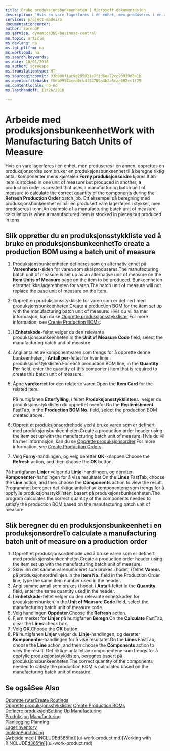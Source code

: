 ```yaml
---
title: Bruke produksjonsbunkeenheten | Microsoft-dokumentasjon
description: "Hvis en vare lagerføres i én enhet, men produseres i en annen, må produksjonsordren bruke en produksjonsbunkeenhet til å beregne riktig antall komponenter. Ett eksempel på beregning med produksjonsbunkeenhet er når en produsert vare lagerføres i stykker, men produseres i tonn."
services: project-madeira
documentationcenter: 
author: SorenGP
ms.service: dynamics365-business-central
ms.topic: article
ms.devlang: na
ms.tgt_pltfrm: na
ms.workload: na
ms.search.keywords: 
ms.date: 10/01/2018
ms.author: sgroespe
ms.translationtype: HT
ms.sourcegitcommit: 33b900f1ac9e295921e7f3d6ea72cc93939d8a1b
ms.openlocfilehash: f5db99544cea6cb4f34789a4b2a5cae602cc1f75
ms.contentlocale: nb-no
ms.lasthandoff: 11/26/2018

---
```

# <a name="work-with-manufacturing-batch-units-of-measure"></a><span data-ttu-id="f5e9f-104">Arbeide med produksjonsbunkeenhet</span><span class="sxs-lookup"><span data-stu-id="f5e9f-104">Work with Manufacturing Batch Units of Measure</span></span>
<span data-ttu-id="f5e9f-105">Hvis en vare lagerføres i én enhet, men produseres i en annen, opprettes en produksjonsordre som bruker en produksjonsbunkeenhet til å beregne riktig antall komponenter mens kjørselen **Forny produksjonsordre** kjøres.</span><span class="sxs-lookup"><span data-stu-id="f5e9f-105">If an item is stocked in one unit of measure but produced in another, a production order is created that uses a manufacturing batch unit of measure to calculate the correct quantity of the components during the **Refresh Production Order** batch job.</span></span> <span data-ttu-id="f5e9f-106">Ett eksempel på beregning med produksjonsbunkeenhet er når en produsert vare lagerføres i stykker, men produseres i tonn.</span><span class="sxs-lookup"><span data-stu-id="f5e9f-106">An example of a manufacturing batch unit of measure calculation is when a manufactured item is stocked in pieces but produced in tons.</span></span>  

## <a name="to-create-a-production-bom-using-a-batch-unit-of-measure"></a><span data-ttu-id="f5e9f-107">Slik oppretter du en produksjonsstykkliste ved å bruke en produksjonsbunkeenhet</span><span class="sxs-lookup"><span data-stu-id="f5e9f-107">To create a production BOM using a batch unit of measure</span></span>  
1.  <span data-ttu-id="f5e9f-108">Produksjonsbunkeenheten defineres som en alternativ enhet på **Vareenheter**-siden for varen som skal produseres.</span><span class="sxs-lookup"><span data-stu-id="f5e9f-108">The manufacturing batch unit of measure is set up as an alternative unit of measure on the **Item Units of Measure** page on the item to be produced.</span></span> <span data-ttu-id="f5e9f-109">Bunkeenheten erstatter ikke lagerenheten for varen.</span><span class="sxs-lookup"><span data-stu-id="f5e9f-109">The batch unit of measure will not replace the base unit of measure on the item.</span></span>  
2.  <span data-ttu-id="f5e9f-110">Opprett en produksjonsstykkliste for varen som er definert med produksjonsbunkeenheten.</span><span class="sxs-lookup"><span data-stu-id="f5e9f-110">Create a production BOM for the item set up with the manufacturing batch unit of measure.</span></span> <span data-ttu-id="f5e9f-111">Hvis du vil ha mer informasjon, kan du se [Opprette produksjonsstykklister](production-how-to-create-production-boms.md).</span><span class="sxs-lookup"><span data-stu-id="f5e9f-111">For more information, see [Create Production BOMs](production-how-to-create-production-boms.md).</span></span>  
3.  <span data-ttu-id="f5e9f-112">I **Enhetskode**-feltet velger du den relevante produksjonsbunkeenheten.</span><span class="sxs-lookup"><span data-stu-id="f5e9f-112">In the **Unit of Measure Code** field, select the manufacturing batch unit of measure.</span></span>  
4.  <span data-ttu-id="f5e9f-113">Angi antallet av komponentvaren som trengs for å opprette denne bunkeenheten, i **Antall per**-feltet for hver linje i produksjonsstykklisten.</span><span class="sxs-lookup"><span data-stu-id="f5e9f-113">For each production BOM line, in the **Quantity Per** field, enter the quantity of this component item that is required to create this batch unit of measure.</span></span>  
5.  <span data-ttu-id="f5e9f-114">Åpne **varekortet** for den relaterte varen.</span><span class="sxs-lookup"><span data-stu-id="f5e9f-114">Open the **Item Card** for the related item.</span></span>  

    <span data-ttu-id="f5e9f-115">På hurtigfanen **Etterfylling**, i feltet **Produksjonsstykklistenr.**, velger du produksjonsstykklisten du opprettet ovenfor.</span><span class="sxs-lookup"><span data-stu-id="f5e9f-115">On the **Replenishment** FastTab, in the **Production BOM No.** field, select the production BOM created above.</span></span>  
6.  <span data-ttu-id="f5e9f-116">Opprett et produksjonsordrehode ved å bruke varen som er definert med produksjonsbunkeenheten.</span><span class="sxs-lookup"><span data-stu-id="f5e9f-116">Create a production order header using the item set up with the manufacturing batch unit of measure.</span></span> <span data-ttu-id="f5e9f-117">Hvis du vil ha mer informasjon, kan du se [Opprette produksjonsordrer](production-how-to-create-production-orders.md).</span><span class="sxs-lookup"><span data-stu-id="f5e9f-117">For more information, see [Create Production Orders](production-how-to-create-production-orders.md).</span></span>  
7.  <span data-ttu-id="f5e9f-118">Velg **Forny**-handlingen, og velg deretter **OK**-knappen.</span><span class="sxs-lookup"><span data-stu-id="f5e9f-118">Choose the **Refresh** action, and then choose  the **OK** button.</span></span>  

<span data-ttu-id="f5e9f-119">På hurtigfanen **Linjer** velger du **Linje**-handlingen, og deretter **Komponenter**-handlingen for å vise resultatet.</span><span class="sxs-lookup"><span data-stu-id="f5e9f-119">On the **Lines** FastTab, choose the **Line** action, and then choose the **Components** action to view the result.</span></span> <span data-ttu-id="f5e9f-120">Programmet beregner det riktige antallet av komponentene som trengs for å oppfylle produksjonsstykklisten, basert på produksjonsbunkeenheten.</span><span class="sxs-lookup"><span data-stu-id="f5e9f-120">The program calculates the correct quantity of the components needed to satisfy the production BOM based on the manufacturing batch unit of measure.</span></span>  

## <a name="to-calculate-a-manufacturing-batch-unit-of-measure-on-a-production-order"></a><span data-ttu-id="f5e9f-121">Slik beregner du en produksjonsbunkeenhet i en produksjonsordre</span><span class="sxs-lookup"><span data-stu-id="f5e9f-121">To calculate a manufacturing batch unit of measure on a production order</span></span>  
1.  <span data-ttu-id="f5e9f-122">Opprett et produksjonsordrehode ved å bruke varen som er definert med produksjonsbunkeenheten.</span><span class="sxs-lookup"><span data-stu-id="f5e9f-122">Create a production order header using the item set up with the manufacturing batch unit of measure.</span></span>  
2.  <span data-ttu-id="f5e9f-123">Skriv inn det samme varenummeret som brukes i hodet, i feltet **Varenr.** på produksjonsordrelinjen.</span><span class="sxs-lookup"><span data-stu-id="f5e9f-123">In the **Item No.** field in the Production Order line, type the same item number used in the header.</span></span>  
3.  <span data-ttu-id="f5e9f-124">Angi samme antall som brukes i hodet, i **Antall**-feltet.</span><span class="sxs-lookup"><span data-stu-id="f5e9f-124">In the **Quantity** field, enter the same quantity used in the header.</span></span>  
4.  <span data-ttu-id="f5e9f-125">I **Enhetskode**-feltet velger du den relevante enhetskoden for produksjonsbunken.</span><span class="sxs-lookup"><span data-stu-id="f5e9f-125">In the **Unit of Measure Code** field, select the manufacturing batch unit of measure code.</span></span>  
5.  <span data-ttu-id="f5e9f-126">Velg handlingen **Oppdater**.</span><span class="sxs-lookup"><span data-stu-id="f5e9f-126">Choose the **Refresh** action.</span></span>
6.  <span data-ttu-id="f5e9f-127">Fjern merket for **Linjer** på hurtigfanen **Beregn**.</span><span class="sxs-lookup"><span data-stu-id="f5e9f-127">On the **Calculate** FastTab, clear the **Lines** check box.</span></span>  
7.  <span data-ttu-id="f5e9f-128">Velg **OK**.</span><span class="sxs-lookup"><span data-stu-id="f5e9f-128">Choose the **OK** button.</span></span>  
8.  <span data-ttu-id="f5e9f-129">På hurtigfanen **Linjer** velger du **Linje**-handlingen, og deretter **Komponenter**-handlingen for å vise resultatet.</span><span class="sxs-lookup"><span data-stu-id="f5e9f-129">On the **Lines** FastTab, choose the **Line** action, and then choose the **Components** action to view the result.</span></span> <span data-ttu-id="f5e9f-130">Det riktige antallet av komponentene som trengs for å oppfylle produksjonsstykklisten, beregnes basert på produksjonsbunkeenheten.</span><span class="sxs-lookup"><span data-stu-id="f5e9f-130">The correct quantity of the components needed to satisfy the production BOM is calculated based on the manufacturing batch unit of measure.</span></span>  

## <a name="see-also"></a><span data-ttu-id="f5e9f-131">Se også</span><span class="sxs-lookup"><span data-stu-id="f5e9f-131">See Also</span></span>  
[<span data-ttu-id="f5e9f-132">Opprette ruter</span><span class="sxs-lookup"><span data-stu-id="f5e9f-132">Create Routings</span></span>](production-how-to-create-routings.md)  
<span data-ttu-id="f5e9f-133">[Opprette produksjonsstykklister](production-how-to-create-production-boms.md)   </span><span class="sxs-lookup"><span data-stu-id="f5e9f-133">[Create Production BOMs](production-how-to-create-production-boms.md)   </span></span>  
[<span data-ttu-id="f5e9f-134">Definere produksjon</span><span class="sxs-lookup"><span data-stu-id="f5e9f-134">Setting Up Manufacturing</span></span>](production-configure-production-processes.md)  
<span data-ttu-id="f5e9f-135">[Produksjon](production-manage-manufacturing.md)  </span><span class="sxs-lookup"><span data-stu-id="f5e9f-135">[Manufacturing](production-manage-manufacturing.md)  </span></span>  
<span data-ttu-id="f5e9f-136">[Planlegging](production-planning.md) </span><span class="sxs-lookup"><span data-stu-id="f5e9f-136">[Planning](production-planning.md) </span></span>  
[<span data-ttu-id="f5e9f-137">Lager</span><span class="sxs-lookup"><span data-stu-id="f5e9f-137">Inventory</span></span>](inventory-manage-inventory.md)  
[<span data-ttu-id="f5e9f-138">Innkjøp</span><span class="sxs-lookup"><span data-stu-id="f5e9f-138">Purchasing</span></span>](purchasing-manage-purchasing.md)  
<span data-ttu-id="f5e9f-139">[Arbeide med [!INCLUDE[d365fin](includes/d365fin_md.md)]](ui-work-product.md)</span><span class="sxs-lookup"><span data-stu-id="f5e9f-139">[Working with [!INCLUDE[d365fin](includes/d365fin_md.md)]](ui-work-product.md)</span></span>  

